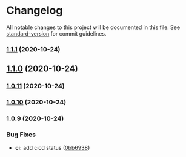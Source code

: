 # Changelog

All notable changes to this project will be documented in this file. See [standard-version](https://github.com/conventional-changelog/standard-version) for commit guidelines.

### [1.1.1](https://github.com/chendachao/chendachao.github.io/compare/v1.1.0...v1.1.1) (2020-10-24)

## [1.1.0](https://github.com/chendachao/chendachao.github.io/compare/v1.0.11...v1.1.0) (2020-10-24)

### [1.0.11](https://github.com/chendachao/chendachao.github.io/compare/v1.0.10...v1.0.11) (2020-10-24)

### [1.0.10](https://github.com/chendachao/chendachao.github.io/compare/v1.0.9...v1.0.10) (2020-10-24)

### 1.0.9 (2020-10-24)


### Bug Fixes

* **ci:** add cicd status ([0bb6938](https://github.com/chendachao/chendachao.github.io/commit/0bb6938e8f1859447cd2effb9ed095c22484efec))
